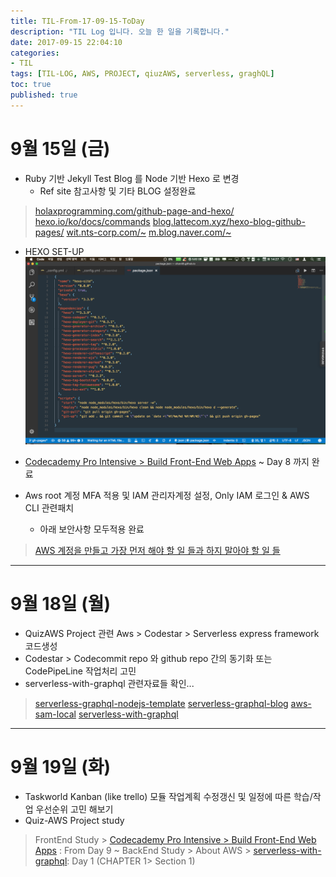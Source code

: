 ```yaml
---
title: TIL-From-17-09-15-ToDay
description: "TIL Log 입니다. 오늘 한 일을 기록합니다."
date: 2017-09-15 22:04:10
categories: 
- TIL
tags: [TIL-LOG, AWS, PROJECT, qiuzAWS, serverless, graghQL]
toc: true
published: true
---
```


# 9월 15일 (금)
- Ruby 기반 Jekyll Test Blog 를 Node 기반 Hexo 로 변경
	- Ref site 참고사항 및 기타 BLOG 설정완료
>[holaxprogramming.com/github-page-and-hexo/](https://www.holaxprogramming.com/2017/04/16/github-page-and-hexo/)
>[hexo.io/ko/docs/commands](https://hexo.io/ko/docs/commands.html)
>[blog.lattecom.xyz/hexo-blog-github-pages/](http://blog.lattecom.xyz/2016/06/28/hexo-blog-github-pages/)
>[wit.nts-corp.com/~](http://wit.nts-corp.com/2013/09/10/148)
>[m.blog.naver.com/~](https://m.blog.naver.com/PostView.nhn?blogId=future_creator&logNo=220722153999&proxyReferer=https%3A%2F%2Fwww.google.co.kr%2F)

- HEXO SET-UP
![](/images/HEXO-SETUP.png)

- [Codecademy Pro Intensive > Build Front-End Web Apps](https://www.codecademy.com/pro/intensive/build-frontend-web-apps-from-scratch?ubv=upgrdsbwa) ~ Day 8 까지 완료

- Aws root 계정 MFA 적용 및 IAM 관리자계정 설정, Only IAM 로그인 & AWS CLI 관련패치 
	- 아래 보안사항 모두적용 완료
> [AWS 계정을 만들고 가장 먼저 해야 할 일 들과 하지 말아야 할 일 들](http://www.awskr.org/2017/01/your-aws-first-days-todo-list/)


---

# 9월 18일 (월)

- QuizAWS Project 관련 Aws > Codestar > Serverless express framework 코드생성
- Codestar > Codecommit repo 와 github repo 간의 동기화 또는 CodePipeLine 작업처리 고민
- serverless-with-graphql 관련자료들 확인... 
>[serverless-graphql-nodejs-template](https://github.com/chan48/serverless-graphql-nodejs-template)
>[serverless-graphql-blog](https://github.com/chan48/serverless-graphql-blog)
>[aws-sam-local](https://github.com/chan48/aws-sam-local)
>[serverless-with-graphql](https://acloud.guru/learn/serverless-with-graphql)

---
# 9월 19일 (화)

- Taskworld Kanban (like trello) 모듈 작업계획 수정갱신 및 일정에 따른 학습/작업 우선순위 고민 해보기
- Quiz-AWS Project study
> FrontEnd Study > [Codecademy Pro Intensive > Build Front-End Web Apps](https://www.codecademy.com/pro/intensive/build-frontend-web-apps-from-scratch?ubv=upgrdsbwa) : From Day 9 ~ 
> BackEnd Study > About AWS > [serverless-with-graphql](https://acloud.guru/learn/serverless-with-graphql): Day 1 (CHAPTER 1> Section 1) 



















